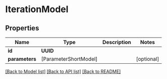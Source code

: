 # IterationModel

## Properties
Name | Type | Description | Notes
------------ | ------------- | ------------- | -------------
**id** | **UUID** |  | 
**parameters** | [ParameterShortModel] |  | [optional] 

[[Back to Model list]](../README.md#documentation-for-models) [[Back to API list]](../README.md#documentation-for-api-endpoints) [[Back to README]](../README.md)


